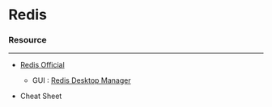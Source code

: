 # Redis

<script type="text/javascript" src="../js/general.js"></script>

### Resource
---

* [Redis Official](https://redis.io/)
    * GUI : [Redis Desktop Manager](https://redisdesktop.com/)
    
* Cheat Sheet